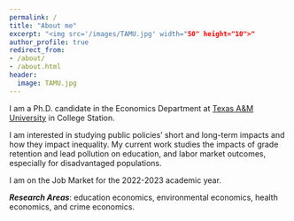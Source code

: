 ```yaml
---
permalink: /
title: "About me" 
excerpt: "<img src='/images/TAMU.jpg' width="50" height="10">"
author_profile: true
redirect_from:
- /about/
- /about.html
header:
  image: TAMU.jpg
---
```


I am a Ph.D. candidate in the Economics Department at [Texas A&M University](https://liberalarts.tamu.edu/economics/) in College Station.

I am interested in studying public policies’ short and long-term impacts and how they impact inequality. My current work studies the impacts of grade retention and lead pollution on education, and labor market outcomes, especially for disadvantaged populations.

I am on the Job Market for the 2022-2023 academic year.

***Research Areas***: education economics, environmental economics, health economics, and crime economics.


